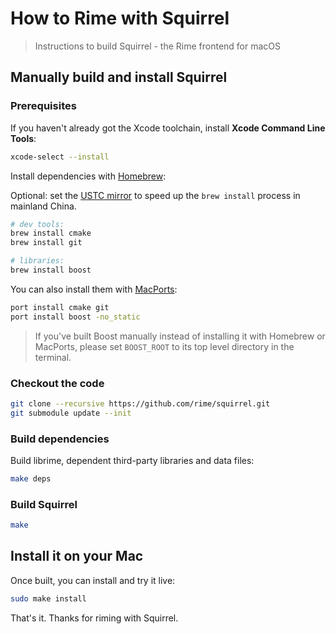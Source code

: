 # How to Rime with Squirrel

> Instructions to build Squirrel - the Rime frontend for macOS

## Manually build and install Squirrel

### Prerequisites

If you haven't already got the Xcode toolchain, install **Xcode Command Line Tools**:

``` sh
xcode-select --install
```

Install dependencies with [Homebrew](http://brew.sh/):

Optional: set the [USTC mirror](https://lug.ustc.edu.cn/wiki/mirrors/help/brew.git) to speed up the `brew install` process in mainland China.

``` sh
# dev tools:
brew install cmake
brew install git

# libraries:
brew install boost
```

You can also install them with [MacPorts](https://www.macports.org/):

``` sh
port install cmake git
port install boost -no_static
```

> If you've built Boost manually instead of installing it with Homebrew or
> MacPorts, please set `BOOST_ROOT` to its top level directory in the terminal.

### Checkout the code

``` sh
git clone --recursive https://github.com/rime/squirrel.git
git submodule update --init
```

### Build dependencies

Build librime, dependent third-party libraries and data files:

``` sh
make deps
```

### Build Squirrel

``` sh
make
```

## Install it on your Mac

Once built, you can install and try it live:

``` sh
sudo make install
```

That's it. Thanks for riming with Squirrel.
